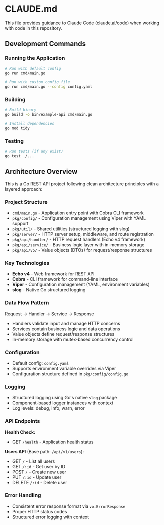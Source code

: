 # CLAUDE.md

This file provides guidance to Claude Code (claude.ai/code) when working with code in this repository.

## Development Commands

### Running the Application
```bash
# Run with default config
go run cmd/main.go

# Run with custom config file
go run cmd/main.go --config config.yaml
```

### Building
```bash
# Build binary
go build -o bin/example-api cmd/main.go

# Install dependencies
go mod tidy
```

### Testing
```bash
# Run tests (if any exist)
go test ./...
```

## Architecture Overview

This is a Go REST API project following clean architecture principles with a layered approach:

### Project Structure
- `cmd/main.go` - Application entry point with Cobra CLI framework
- `pkg/config/` - Configuration management using Viper with YAML support
- `pkg/util/` - Shared utilities (structured logging with slog)
- `pkg/server/` - HTTP server setup, middleware, and route registration
- `pkg/api/handler/` - HTTP request handlers (Echo v4 framework)
- `pkg/api/service/` - Business logic layer with in-memory storage
- `pkg/api/vo/` - Value objects (DTOs) for request/response structures

### Key Technologies
- **Echo v4** - Web framework for REST API
- **Cobra** - CLI framework for command-line interface
- **Viper** - Configuration management (YAML, environment variables)
- **slog** - Native Go structured logging

### Data Flow Pattern
Request → Handler → Service → Response
- Handlers validate input and manage HTTP concerns
- Services contain business logic and data operations
- Value objects define request/response structures
- In-memory storage with mutex-based concurrency control

### Configuration
- Default config: `config.yaml`
- Supports environment variable overrides via Viper
- Configuration structure defined in `pkg/config/config.go`

### Logging
- Structured logging using Go's native `slog` package
- Component-based logger instances with context
- Log levels: debug, info, warn, error

### API Endpoints

**Health Check:**
- GET `/health` - Application health status

**Users API** (Base path: `/api/v1/users`):
- GET `/` - List all users
- GET `/:id` - Get user by ID
- POST `/` - Create new user
- PUT `/:id` - Update user
- DELETE `/:id` - Delete user

### Error Handling
- Consistent error response format via `vo.ErrorResponse`
- Proper HTTP status codes
- Structured error logging with context